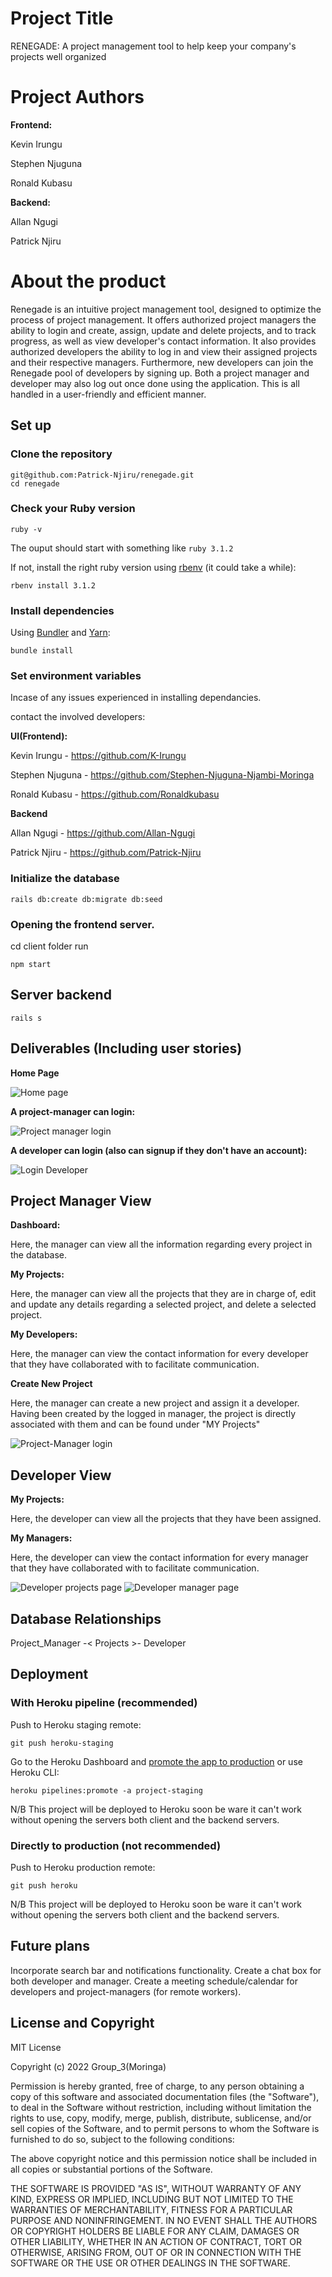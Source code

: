 
# Project Title
RENEGADE: A project management tool to help keep your company's projects well organized

# Project Authors

**Frontend:**

Kevin Irungu

Stephen Njuguna

Ronald Kubasu

**Backend:**

Allan Ngugi

Patrick Njiru

# About the product
Renegade is an intuitive project management tool, designed to optimize the process of project management. It offers authorized project managers the ability to login and create, assign, update and delete projects, and to track progress, as well as view developer's contact information. It also provides authorized developers the ability to log in and view their assigned projects and their respective managers. Furthermore, new developers can join the Renegade pool of developers by signing up. Both a project manager and developer may also log out once done using the application. This is all handled in a user-friendly and efficient manner.

## Set up

### Clone the repository

```shell
git@github.com:Patrick-Njiru/renegade.git
cd renegade
```

### Check your Ruby version

```shell
ruby -v
```

The ouput should start with something like `ruby 3.1.2`

If not, install the right ruby version using [rbenv](https://github.com/rbenv/rbenv) (it could take a while):

```shell
rbenv install 3.1.2
```

### Install dependencies

Using [Bundler](https://github.com/bundler/bundler) and [Yarn](https://github.com/yarnpkg/yarn):

```shell
bundle install
```

### Set environment variables

Incase of any issues experienced in installing dependancies.

 contact the involved developers:
 
 **UI(Frontend):**
 
Kevin Irungu - https://github.com/K-Irungu

Stephen Njuguna - https://github.com/Stephen-Njuguna-Njambi-Moringa

Ronald Kubasu - https://github.com/Ronaldkubasu

**Backend**

Allan Ngugi - https://github.com/Allan-Ngugi

Patrick Njiru - https://github.com/Patrick-Njiru


### Initialize the database

```shell
rails db:create db:migrate db:seed
```

### Opening the frontend server.

cd client folder run 
```shell
npm start
```

## Server backend

```shell
rails s
```

## Deliverables (Including user stories)

**Home Page**

![Home page](https://user-images.githubusercontent.com/105485948/206862748-c93a1bc5-5c07-4c00-bdcd-7f4b1b37e2b2.jpeg)

**A project-manager can login:**

![Project manager login](https://user-images.githubusercontent.com/105485948/206862779-574ab54e-80b1-4e46-891f-d6a1a5490238.jpeg)

**A developer can login (also can signup if they don't have an account):**
 
 ![Login Developer](https://user-images.githubusercontent.com/105485948/206862845-52263cc1-1bec-4e7e-b8b2-203dad7ddf14.jpeg)

## Project Manager View
**Dashboard:**

Here, the manager can view all the information regarding every project in the database.

**My Projects:**

Here, the manager can view all the projects that they are in charge of, edit and update any details regarding a selected project, and delete a selected project.

**My Developers:** 

Here, the manager can view the contact information for every developer that they have collaborated with to facilitate communication.

**Create New Project**

Here, the manager can create a new project and assign it a developer. Having been created by the logged in manager, the project is directly associated with them and can be found under "MY Projects"

![Project-Manager login](https://user-images.githubusercontent.com/105485948/206862894-fd1d4a12-08f6-45e7-8c70-89f87ae34038.jpeg)

## Developer View
**My Projects:**

Here, the developer can view all the projects that they have been assigned.

**My Managers:** 

Here, the developer can view the contact information for every manager that they have collaborated with to facilitate communication.

![Developer projects page](https://user-images.githubusercontent.com/105485948/206862915-3fae3297-c0b8-44fb-af40-195b95ed94f1.jpeg)
![Developer manager page](https://user-images.githubusercontent.com/105485948/206863454-bf6fe759-4186-4980-8954-0dad12649e1b.jpeg)


## Database Relationships

Project_Manager -< Projects >- Developer

## Deployment
### With Heroku pipeline (recommended)
Push to Heroku staging remote:

```shell
git push heroku-staging
```

Go to the Heroku Dashboard and [promote the app to production](https://devcenter.heroku.com/articles/pipelines) or use Heroku CLI:

```shell
heroku pipelines:promote -a project-staging

```
N/B This project will be deployed to Heroku soon be ware it can't work without opening the servers both client and the backend servers.

### Directly to production (not recommended)

Push to Heroku production remote:

```shell
git push heroku
```

N/B This project will be deployed to Heroku soon be ware it can't work without opening the servers both client and the backend servers.

## Future plans
Incorporate search bar and notifications functionality.
Create a chat box for both developer and manager.
Create a meeting schedule/calendar for developers and  project-managers (for remote workers).

## License and Copyright

MIT License

Copyright (c) 2022 Group_3(Moringa)

Permission is hereby granted, free of charge, to any person obtaining a copy
of this software and associated documentation files (the "Software"), to deal
in the Software without restriction, including without limitation the rights
to use, copy, modify, merge, publish, distribute, sublicense, and/or sell
copies of the Software, and to permit persons to whom the Software is
furnished to do so, subject to the following conditions:

The above copyright notice and this permission notice shall be included in all
copies or substantial portions of the Software.

THE SOFTWARE IS PROVIDED "AS IS", WITHOUT WARRANTY OF ANY KIND, EXPRESS OR
IMPLIED, INCLUDING BUT NOT LIMITED TO THE WARRANTIES OF MERCHANTABILITY,
FITNESS FOR A PARTICULAR PURPOSE AND NONINFRINGEMENT. IN NO EVENT SHALL THE
AUTHORS OR COPYRIGHT HOLDERS BE LIABLE FOR ANY CLAIM, DAMAGES OR OTHER
LIABILITY, WHETHER IN AN ACTION OF CONTRACT, TORT OR OTHERWISE, ARISING FROM,
OUT OF OR IN CONNECTION WITH THE SOFTWARE OR THE USE OR OTHER DEALINGS IN THE
SOFTWARE.

